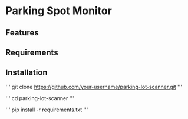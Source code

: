 # Parking Spot Monitor

<!-- The Parking Lot Monitor is a Python program designed to connect to an external camera, scan a parking lot, and notify you via text message whenever a vacant parking spot is detected. This repository provides the source code for the program along with a FastAPI implementation for building a RESTful API to interact with the parking lot data -->

## Features
<!-- 
- Connects to external camera to scan the parking lot video feed
- Detects available parking spots by analyzing occupancy status
- Notifies you via text message when a vacant spot is found
- Provides a RESTful API for accessing and updating parking lot data
 -->

## Requirements

<!-- Before running the Parking Lot Scanner Program, ensure that you have the following dependencies installed:

- Python 3.x
- FastAPI
- uvicorn
 -->

## Installation

<!-- 1. Clone this repository to your local machine using the following command: -->

'''
git clone https://github.com/your-username/parking-lot-scanner.git
'''

<!-- 2. Navigate to the project Directory -->

'''
cd parking-lot-scanner
'''

<!-- 3. Install required Python dependencies -->

'''
pip install -r requirements.txt
'''